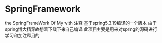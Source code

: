 # SpringFramework
the SpringFrameWork Of My with 注释
基于spring5.3.19编译的一个版本
由于spring博大精深故想着下载下来自己编译
此项目主要是用来对spring的源码进行学习和加注释用的
